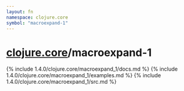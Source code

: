 ```yaml
---
layout: fn
namespace: clojure.core
symbol: "macroexpand-1"
---
```


# [clojure.core](../)/macroexpand-1

{% include 1.4.0/clojure.core/macroexpand_1/docs.md %}
{% include 1.4.0/clojure.core/macroexpand_1/examples.md %}
{% include 1.4.0/clojure.core/macroexpand_1/src.md %}

